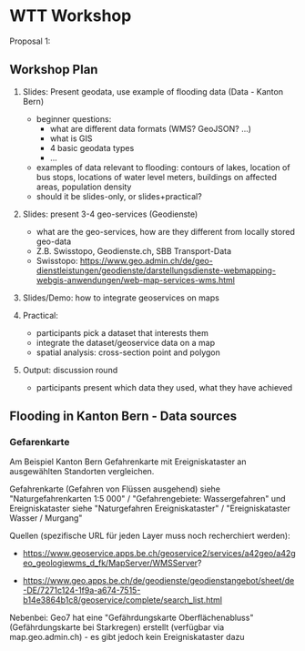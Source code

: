 # WTT Workshop 

Proposal 1: 


## Workshop Plan 

1. Slides: Present geodata, use example of flooding data (Data - Kanton Bern)
    - beginner questions: 
        - what are different data formats (WMS? GeoJSON? ...)
        - what is GIS
        - 4 basic geodata types  
        - ... 
    - examples of data relevant to flooding: contours of lakes, location of bus stops, locations of water level meters, buildings on affected areas, population density 
    - should it be slides-only, or slides+practical? 

1. Slides: present 3-4 geo-services (Geodienste)
    - what are the geo-services, how are they different from locally stored geo-data 
    - Z.B. Swisstopo, Geodienste.ch, SBB Transport-Data
    - Swisstopo: https://www.geo.admin.ch/de/geo-dienstleistungen/geodienste/darstellungsdienste-webmapping-webgis-anwendungen/web-map-services-wms.html

1. Slides/Demo: how to integrate geoservices on maps 

1. Practical: 
    - participants pick a dataset that interests them  
    - integrate the dataset/geoservice data on a map
    - spatial analysis: cross-section point and polygon 

1. Output: discussion round 
    - participants present which data they used, what they have achieved  


## Flooding in Kanton Bern - Data sources 

### Gefarenkarte 
Am Beispiel Kanton Bern Gefahrenkarte mit Ereigniskataster an ausgewählten Standorten vergleichen.

Gefahrenkarte (Gefahren von Flüssen ausgehend) siehe "Naturgefahrenkarten 1:5 000" / "Gefahrengebiete: Wassergefahren" und Ereigniskataster siehe "Naturgefahren Ereigniskataster" / "Ereigniskataster Wasser / Murgang"

Quellen (spezifische URL für jeden Layer muss noch recherchiert werden):

- https://www.geoservice.apps.be.ch/geoservice2/services/a42geo/a42geo_geologiewms_d_fk/MapServer/WMSServer?

- https://www.geo.apps.be.ch/de/geodienste/geodienstangebot/sheet/de-DE/7271c124-1f9a-a674-7515-b14e3864b1c8/geoservice/complete/search_list.html

 
Nebenbei: Geo7 hat eine "Gefährdungskarte Oberflächenabluss" (Gefährdungskarte bei Starkregen) erstellt (verfügbar via map.geo.admin.ch) - es gibt jedoch kein Ereigniskataster dazu

